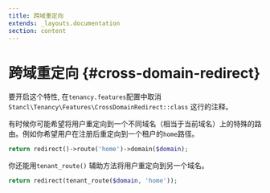 ```yaml
---
title: 跨域重定向
extends: _layouts.documentation
section: content
---
```


# 跨域重定向 {#cross-domain-redirect}

要开启这个特性, 在`tenancy.features`配置中取消`Stancl\Tenancy\Features\CrossDomainRedirect::class` 这行的注释。

有时候你可能希望将用户重定向到一个不同域名（相当于当前域名）上的特殊的路由。例如你希望用户在注册后重定向到一个租户的`home`路径。

```php
return redirect()->route('home')->domain($domain);
```
你还能用`tenant_route()` 辅助方法将用户重定向到另一个域名。

```php
return redirect(tenant_route($domain, 'home'));
```
